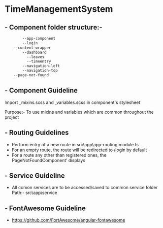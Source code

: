 # TimeManagementSystem

## - Component folder structure:-
```bash
        --app-component
        --login
	--content-wrapper
		--dashboard
		  --leaves
		  --timeentry
		--navigation-left
		--navigation-top
	--page-not-found
```
	       
				
## - Component Guideline

  Import _mixins.scss and _variables.scss in component's stylesheet
	
   Purpose:- To use mixins and variables which are common throughout the project
## - Routing Guidelines
	
- Perform entry of a new route in src\app\app-routing.module.ts
- For an empty route, the route will be redirected to /login by default
- For a route any other than registered ones, the PageNotFoundComponent' displays
	
## - Service Guideline 
-  All comon services are to be accessed/saved to common service folder
	Path:- src\app\service

## - FontAwesome Guideline 
-  https://github.com/FortAwesome/angular-fontawesome

